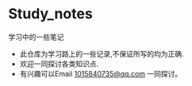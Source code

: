 # Study_notes
学习中的一些笔记
+ 此仓库为学习路上的一些记录,不保证所写的均为正确.
+ 欢迎一同探讨各类知识点.
+ 有兴趣可以Email 1015840735@qq.com 一同探讨。
